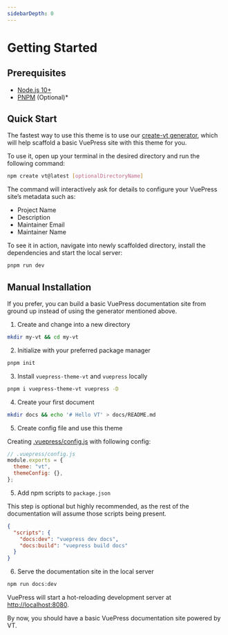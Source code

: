 ```yaml
---
sidebarDepth: 0
---
```


# Getting Started

## Prerequisites

- [Node.js 10+](https://nodejs.org/en/)
- [PNPM](https://pnpm.io/) (Optional)\*

## Quick Start

The fastest way to use this theme is to use our [create-vt generator](https://github.com/vuepressjs/create-vuepress-site/), which will help scaffold a basic VuePress site with this theme for you.

To use it, open up your terminal in the desired directory and run the following command:

```bash
npm create vt@latest [optionalDirectoryName]
```

The command will interactively ask for details to configure your VuePress site’s metadata such as:

- Project Name
- Description
- Maintainer Email
- Maintainer Name

To see it in action, navigate into newly scaffolded directory, install the dependencies and start the local server:

```bash
pnpm run dev
```

## Manual Installation

If you prefer, you can build a basic VuePress documentation site from ground up instead of using the generator mentioned above.

1. Create and change into a new directory

```bash
mkdir my-vt && cd my-vt
```

2. Initialize with your preferred package manager

```bash
pnpm init
```

3. Install `vuepress-theme-vt` and `vuepress` locally

```bash
pnpm i vuepress-theme-vt vuepress -D
```

4. Create your first document

```bash
mkdir docs && echo '# Hello VT' > docs/README.md
```

5. Create config file and use this theme

Creating [.vuepress/config.js](https://vuepress.vuejs.org/guide/basic-config.html) with following config:

```js
// .vuepress/config.js
module.exports = {
  theme: "vt",
  themeConfig: {},
};
```

5. Add npm scripts to `package.json`

This step is optional but highly recommended, as the rest of the documentation will assume those scripts being present.

```json
{
  "scripts": {
    "docs:dev": "vuepress dev docs",
    "docs:build": "vuepress build docs"
  }
}
```

6. Serve the documentation site in the local server

```bash
npm run docs:dev
```

VuePress will start a hot-reloading development server at [http://localhost:8080](http://localhost:8080).

By now, you should have a basic VuePress documentation site powered by VT.
